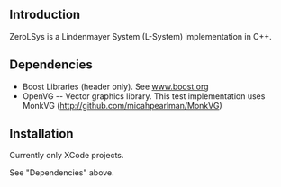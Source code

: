 ## Introduction 

ZeroLSys is a Lindenmayer System (L-System) implementation in C++.

## Dependencies

  *  Boost Libraries (header only).  See www.boost.org
  *  OpenVG -- Vector graphics library.  This test implementation uses MonkVG (http://github.com/micahpearlman/MonkVG)
  
## Installation

Currently only XCode projects.  

See "Dependencies" above.